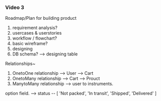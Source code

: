 ### Video 3

Roadmap/Plan for building product
1. requirement analysis?
2. usercases & userstories
3. workflow / flowchart?
4. basic wireframe?
5. designing
6. DB schema? --> designing table

Relationships~
1. OnetoOne relationship --> User --> Cart
2. OnetoMany relationship -->  Cart --> Prouct
3. ManytoMany relationship --> user to instruments.

option field.
--> status --
[
    'Not packed',
    'In transit',
    'Shipped',
    'Delivered'
]
